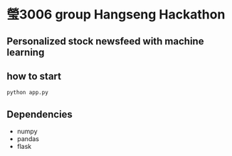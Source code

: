 # 瑩3006 group Hangseng Hackathon
## Personalized stock newsfeed with machine learning

## how to start

`python app.py`

## Dependencies

* numpy
* pandas
* flask
